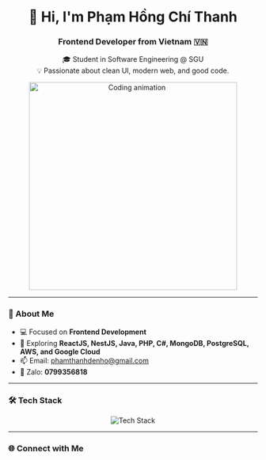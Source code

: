 <h1 align="center">👋 Hi, I'm Phạm Hồng Chí Thanh</h1>
<h3 align="center">Frontend Developer from Vietnam 🇻🇳</h3>

<p align="center">
  🎓 Student in Software Engineering @ SGU  
  <br>
  💡 Passionate about clean UI, modern web, and good code.
</p>

<p align="center">
  <img src="[https://media2.giphy.com/media/v1.Y2lkPTc5MGI3NjExamg2ajVqcnRnaHIxcTV5cnZrbW95N29uNzVha2xsOGJjdmZwdm5oZSZlcD12MV9pbnRlcm5hbF9naWZfYnlfaWQmY3Q9Zw/QZQCo1MgjmnJ1oOeip/giphy.gif](https://media2.giphy.com/media/v1.Y2lkPTc5MGI3NjExamg2ajVqcnRnaHIxcTV5cnZrbW95N29uNzVha2xsOGJjdmZwdm5oZSZlcD12MV9pbnRlcm5hbF9naWZfYnlfaWQmY3Q9Zw/QZQCo1MgjmnJ1oOeip/giphy.gif)" 
       width="420" 
       alt="Coding animation">
</p>

---

### 🧠 About Me

- 💻 Focused on **Frontend Development**  
- 🌱 Exploring **ReactJS, NestJS, Java, PHP, C#, MongoDB, PostgreSQL, AWS, and Google Cloud**  
- 📫 Email: [phamthanhdenho@gmail.com](mailto:phamthanhdenho@gmail.com)  
- 📱 Zalo: **0799356818**

---

### 🛠️ Tech Stack

<p align="center">
  <img src="https://skillicons.dev/icons?i=react,nestjs,php,java,cs,js,ts,html,css,aws,gcp,mysql,mongodb,postgres,spring" alt="Tech Stack" />
</p>

---

### 🌐 Connect with Me


